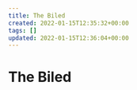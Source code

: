 ```yaml
---
title: The Biled
created: 2022-01-15T12:35:32+00:00
tags: []
updated: 2022-01-15T12:36:04+00:00
---
```

# The Biled
